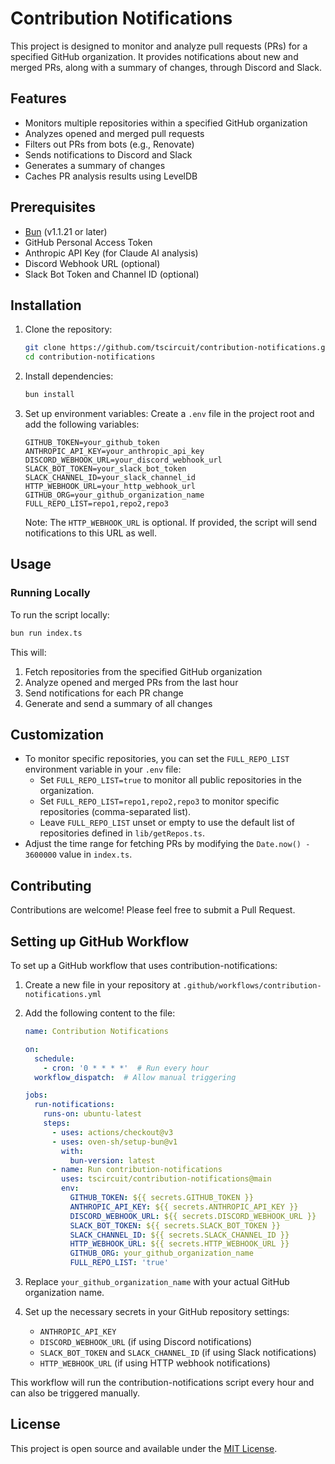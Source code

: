# Contribution Notifications

This project is designed to monitor and analyze pull requests (PRs) for a specified GitHub organization. It provides notifications about new and merged PRs, along with a summary of changes, through Discord and Slack.

## Features

- Monitors multiple repositories within a specified GitHub organization
- Analyzes opened and merged pull requests
- Filters out PRs from bots (e.g., Renovate)
- Sends notifications to Discord and Slack
- Generates a summary of changes
- Caches PR analysis results using LevelDB

## Prerequisites

- [Bun](https://bun.sh) (v1.1.21 or later)
- GitHub Personal Access Token
- Anthropic API Key (for Claude AI analysis)
- Discord Webhook URL (optional)
- Slack Bot Token and Channel ID (optional)

## Installation

1. Clone the repository:

   ```bash
   git clone https://github.com/tscircuit/contribution-notifications.git
   cd contribution-notifications
   ```

2. Install dependencies:

   ```bash
   bun install
   ```

3. Set up environment variables:
   Create a `.env` file in the project root and add the following variables:
   ```
   GITHUB_TOKEN=your_github_token
   ANTHROPIC_API_KEY=your_anthropic_api_key
   DISCORD_WEBHOOK_URL=your_discord_webhook_url
   SLACK_BOT_TOKEN=your_slack_bot_token
   SLACK_CHANNEL_ID=your_slack_channel_id
   HTTP_WEBHOOK_URL=your_http_webhook_url
   GITHUB_ORG=your_github_organization_name
   FULL_REPO_LIST=repo1,repo2,repo3
   ```

   Note: The `HTTP_WEBHOOK_URL` is optional. If provided, the script will send notifications to this URL as well.

## Usage

### Running Locally

To run the script locally:

```bash
bun run index.ts
```

This will:

1. Fetch repositories from the specified GitHub organization
2. Analyze opened and merged PRs from the last hour
3. Send notifications for each PR change
4. Generate and send a summary of all changes

## Customization

- To monitor specific repositories, you can set the `FULL_REPO_LIST` environment variable in your `.env` file:
  - Set `FULL_REPO_LIST=true` to monitor all public repositories in the organization.
  - Set `FULL_REPO_LIST=repo1,repo2,repo3` to monitor specific repositories (comma-separated list).
  - Leave `FULL_REPO_LIST` unset or empty to use the default list of repositories defined in `lib/getRepos.ts`.
- Adjust the time range for fetching PRs by modifying the `Date.now() - 3600000` value in `index.ts`.

## Contributing

Contributions are welcome! Please feel free to submit a Pull Request.

## Setting up GitHub Workflow

To set up a GitHub workflow that uses contribution-notifications:

1. Create a new file in your repository at `.github/workflows/contribution-notifications.yml`
2. Add the following content to the file:

   ```yaml
   name: Contribution Notifications

   on:
     schedule:
       - cron: '0 * * * *'  # Run every hour
     workflow_dispatch:  # Allow manual triggering

   jobs:
     run-notifications:
       runs-on: ubuntu-latest
       steps:
         - uses: actions/checkout@v3
         - uses: oven-sh/setup-bun@v1
           with:
             bun-version: latest
         - name: Run contribution-notifications
           uses: tscircuit/contribution-notifications@main
           env:
             GITHUB_TOKEN: ${{ secrets.GITHUB_TOKEN }}
             ANTHROPIC_API_KEY: ${{ secrets.ANTHROPIC_API_KEY }}
             DISCORD_WEBHOOK_URL: ${{ secrets.DISCORD_WEBHOOK_URL }}
             SLACK_BOT_TOKEN: ${{ secrets.SLACK_BOT_TOKEN }}
             SLACK_CHANNEL_ID: ${{ secrets.SLACK_CHANNEL_ID }}
             HTTP_WEBHOOK_URL: ${{ secrets.HTTP_WEBHOOK_URL }}
             GITHUB_ORG: your_github_organization_name
             FULL_REPO_LIST: 'true'
   ```

3. Replace `your_github_organization_name` with your actual GitHub organization name.
4. Set up the necessary secrets in your GitHub repository settings:
   - `ANTHROPIC_API_KEY`
   - `DISCORD_WEBHOOK_URL` (if using Discord notifications)
   - `SLACK_BOT_TOKEN` and `SLACK_CHANNEL_ID` (if using Slack notifications)
   - `HTTP_WEBHOOK_URL` (if using HTTP webhook notifications)

This workflow will run the contribution-notifications script every hour and can also be triggered manually.

## License

This project is open source and available under the [MIT License](LICENSE).
